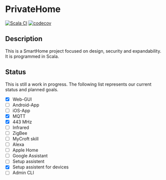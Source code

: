 # PrivateHome
[![Scala CI](https://github.com/PrivateHomeIoT/PrivateHome/actions/workflows/scala.yml/badge.svg)](https://github.com/PrivateHomeIoT/PrivateHome/actions/workflows/scala.yml) [![codecov](https://codecov.io/gh/PrivateHomeIoT/PrivateHome/branch/master/graph/badge.svg)](https://codecov.io/gh/PrivateHomeIoT/PrivateHome)

## Description

This is a SmartHome project focused on design, security and expandability. It is programmed in Scala.

## Status

This is still a work in progress. The following list represents our current status and planned goals.

- [x]  Web-GUI
- [ ] Android-App
- [ ] iOS-App
- [x] MQTT
- [x] 443 MHz 
- [ ] Infrared
- [ ] ZigBee
- [ ] MyCroft skill
- [ ] Alexa 
- [ ] Apple Home
- [ ] Google Assistant
- [ ] Setup assistent
- [x] Setup assistent for devices
- [ ] Admin CLI
